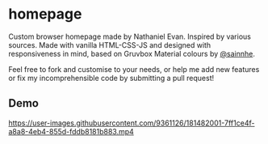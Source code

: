 # homepage
Custom browser homepage made by Nathaniel Evan. Inspired by various sources. Made with vanilla HTML-CSS-JS and designed with responsiveness in mind, based on Gruvbox Material colours by [@sainnhe](https://github.com/sainnhe).

Feel free to fork and customise to your needs, or help me add new features or fix my incomprehensible code by submitting a pull request!

## Demo

https://user-images.githubusercontent.com/9361126/181482001-7ff1ce4f-a8a8-4eb4-855d-fddb8181b883.mp4

